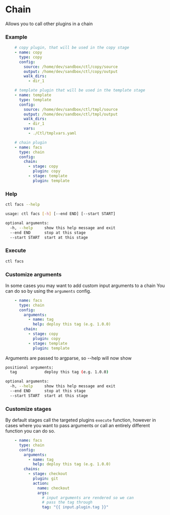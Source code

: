 # Chain

Allows you to call other plugins in a chain

### Example

```yaml
    # copy plugin, that will be used in the copy stage
    - name: copy
      type: copy
      config:
        source: /home/dev/sandbox/ctl/copy/source
        output: /home/dev/sandbox/ctl/copy/output
        walk_dirs:
          - dir_1

    # template plugin that will be used in the template stage
    - name: template
      type: template
      config:
        source: /home/dev/sandbox/ctl/tmpl/source
        output: /home/dev/sandbox/ctl/tmpl/output
        walk_dirs:
          - dir_1
        vars:
          - ./Ctl/tmplvars.yaml

    # chain plugin
    - name: facs
      type: chain
      config:
        chain:
          - stage: copy
            plugin: copy
          - stage: template
            plugin: template
```

### Help

```sh
ctl facs --help
```

```sh
usage: ctl facs [-h] [--end END] [--start START]

optional arguments:
  -h, --help     show this help message and exit
  --end END      stop at this stage
  --start START  start at this stage
```

### Execute

```sh
ctl facs
```

### Customize arguments

In some cases you may want to add custom input arguments to a chain
You can do so by using the `arguments` config.

```yaml
    - name: facs
      type: chain
      config:
        arguments:
          - name: tag
            help: deploy this tag (e.g. 1.0.0)
        chain:
          - stage: copy
            plugin: copy
          - stage: template
            plugin: template
```

Arguments are passed to argparse, so --help will now show

```sh
positional arguments:
  tag            deploy this tag (e.g. 1.0.0)

optional arguments:
  -h, --help     show this help message and exit
  --end END      stop at this stage
  --start START  start at this stage
```

### Customize stages

By default stages call the targeted plugins `execute` function, however
in cases where you want to pass arguments or call an entirely different
function you can do so.

```yaml
    - name: facs
      type: chain
      config:
        arguments:
          - name: tag
            help: deploy this tag (e.g. 1.0.0)
        chains:
          - stage: checkout
            plugin: git
            action:
              name: checkout
              args:
                # input arguments are rendered so we can
                # pass the tag through
                tag: "{{ input.plugin.tag }}"
```

